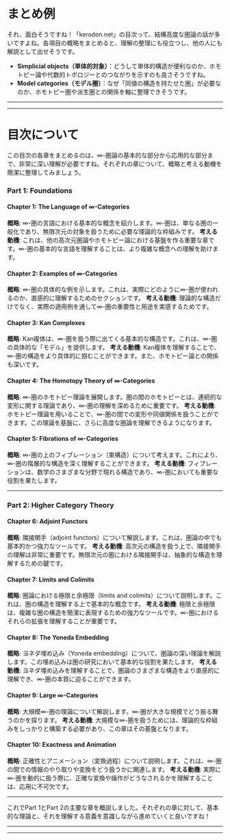 # まとめ例
それ、面白そうですね！「kerodon.net」の目次って、結構高度な圏論の話が多いですよね。各項目の概略をまとめると、理解の整理にも役立つし、他の人にも解説として出せそうです。  

- **Simplicial objects（単体的対象）**：どうして単体的構造が便利なのか、ホモトピー論や代数的トポロジーとのつながりを示すのも良さそうですね。  
- **Model categories（モデル圏）**：なぜ「同値の構造を持たせた圏」が必要なのか、ホモトピー圏や派生圏との関係を軸に整理できそうです。

---
---

# 目次について
この目次の各章をまとめるのは、∞-圏論の基本的な部分から応用的な部分まで、非常に深い理解が必要ですね。それぞれの章について、概略と考える動機を簡潔に整理してみましょう。

### Part 1: Foundations

#### Chapter 1: The Language of ∞-Categories
**概略**: ∞-圏の言語における基本的な概念を紹介します。∞-圏は、単なる圏の一般化であり、無限次元の対象を扱うために必要な理論的な枠組みです。
**考える動機**: これは、他の高次元圏論やホモトピー論における基盤を作る重要な章です。∞-圏の基本的な言語を理解することは、より複雑な概念への理解を助けます。

#### Chapter 2: Examples of ∞-Categories
**概略**: ∞-圏の具体的な例を示します。これは、実際にどのように∞-圏が使われるのか、直感的に理解するためのセクションです。
**考える動機**: 理論的な構造だけでなく、実際の適用例を通して∞-圏の重要性と用途を実感するためです。

#### Chapter 3: Kan Complexes
**概略**: Kan複体は、∞-圏を扱う際に出てくる基本的な構造です。これは、∞-圏の具体的な「モデル」を提供します。
**考える動機**: Kan複体を理解することで、∞-圏の構造をより具体的に掴むことができます。また、ホモトピー論との関係も深いです。

#### Chapter 4: The Homotopy Theory of ∞-Categories
**概略**: ∞-圏のホモトピー理論を展開します。圏の間のホモトピーとは、連続的な変形に関する理論であり、∞-圏の理解を深めるために重要です。
**考える動機**: ホモトピー理論を用いることで、∞-圏の間での変形や同値関係を扱うことができます。この理論を基盤に、さらに高度な圏論を理解できるようになります。

#### Chapter 5: Fibrations of ∞-Categories
**概略**: ∞-圏の上のフィブレーション（束構造）について考えます。これにより、∞-圏の階層的な構造を深く理解することができます。
**考える動機**: フィブレーションは、数学のさまざまな分野で現れる構造であり、∞-圏においても重要な役割を果たします。

---

### Part 2: Higher Category Theory

#### Chapter 6: Adjoint Functors
**概略**: 隣接関手（adjoint functors）について解説します。これは、圏論の中でも基本的かつ強力なツールです。
**考える動機**: 高次元の構造を扱う上で、隣接関手の理解は非常に重要です。無限次元の圏における隣接関手は、抽象的な構造を理解するための鍵です。

#### Chapter 7: Limits and Colimits
**概略**: 圏論における極限と余極限（limits and colimits）について説明します。これは、圏の構造を理解する上で基本的な概念です。
**考える動機**: 極限と余極限は、複雑な圏の構造を簡潔に表現するための強力なツールです。∞-圏におけるそれらの拡張を理解することが重要です。

#### Chapter 8: The Yoneda Embedding
**概略**: ヨネダ埋め込み（Yoneda embedding）について、圏論の深い理論を解説します。この埋め込みは圏の研究において基本的な役割を果たします。
**考える動機**: ヨネダ埋め込みを理解することで、圏論のさまざまな構造をより直感的に理解でき、∞-圏の本質に迫ることができます。

#### Chapter 9: Large ∞-Categories
**概略**: 大規模∞-圏の理論について解説します。∞-圏が大きな規模でどう振る舞うのかを探ります。
**考える動機**: 大規模な∞-圏を扱うためには、理論的な枠組みをしっかりと構築する必要があり、この章はその基盤となります。

#### Chapter 10: Exactness and Animation
**概略**: 正確性とアニメーション（変換過程）について説明します。これは、∞-圏の間での情報のやり取りや変換をどう扱うかに関連します。
**考える動機**: 実際に∞-圏を動的に扱う際に、正確な変換や操作がどうなされるかを理解することは、応用に不可欠です。

---

これでPart 1とPart 2の主要な章を概説しました。それぞれの章に対して、基本的な理論と、それを理解する意義を意識しながら進めていくと良いですね！

---
---

